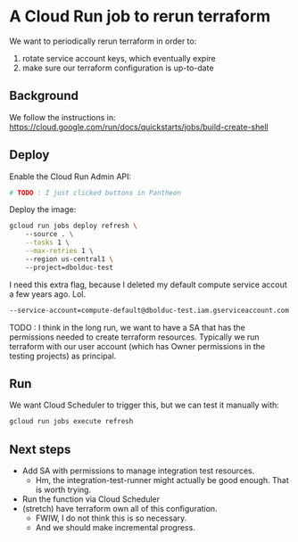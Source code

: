 # A Cloud Run job to rerun terraform

We want to periodically rerun terraform in order to:

1. rotate service account keys, which eventually expire
2. make sure our terraform configuration is up-to-date

## Background

We follow the instructions in: https://cloud.google.com/run/docs/quickstarts/jobs/build-create-shell

## Deploy

Enable the Cloud Run Admin API:

```sh
# TODO : I just clicked buttons in Pantheon 
```

Deploy the image:

```sh
gcloud run jobs deploy refresh \            
    --source . \
    --tasks 1 \
    --max-retries 1 \              
    --region us-central1 \             
    --project=dbolduc-test
```

I need this extra flag, because I deleted my default compute service accout a few years ago. Lol.

```sh
--service-account=compute-default@dbolduc-test.iam.gserviceaccount.com
```

TODO : I think in the long run, we want to have a SA that has the permissions
needed to create terraform resources. Typically we run terraform with our user
account (which has Owner permissions in the testing projects) as principal.

## Run

We want Cloud Scheduler to trigger this, but we can test it manually with:

```sh
gcloud run jobs execute refresh
```

## Next steps

- Add SA with permissions to manage integration test resources.
  - Hm, the integration-test-runner might actually be good enough. That is worth trying.
- Run the function via Cloud Scheduler
- (stretch) have terraform own all of this configuration.
  - FWIW, I do not think this is so necessary.
  - And we should make incremental progress.
